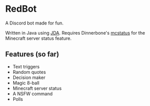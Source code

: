 # RedBot
A Discord bot made for fun.

Written in Java using [JDA](https://github.com/DV8FromTheWorld/JDA).
Requires Dinnerbone's [mcstatus](https://github.com/Dinnerbone/mcstatus) for the Minecraft server status feature.

## Features (so far)
* Text triggers
* Random quotes
* Decision maker
* Magic 8-ball
* Minecraft server status
* A NSFW command
* Polls